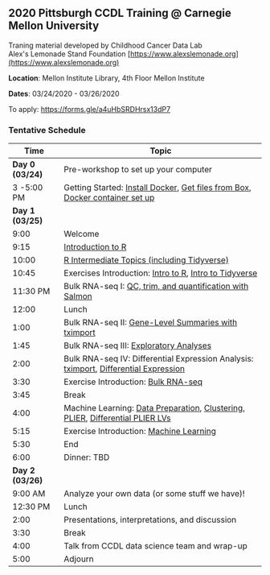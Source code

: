 ## 2020 Pittsburgh CCDL Training @ Carnegie Mellon University ##

Traning material developed by Childhood Cancer Data Lab <br/>
Alex's Lemonade Stand Foundation [https://www.alexslemonade.org](https://www.alexslemonade.org)

**Location**: Mellon Institute Library, 4th Floor Mellon Institute

**Dates**: 03/24/2020 - 03/26/2020

To apply: https://forms.gle/a4uHbSRDHrsx13dP7

### Tentative Schedule ###

| Time        | Topic                                          |
|-------------|------------------------------------------------|
| **Day 0 (03/24)**   | Pre-workshop to set up your computer    |
| 3 -5:00 PM     | Getting Started: [Install Docker](https://github.com/cmu-lib/CCDL-training-modules/tree/master/docker-install), [Get files from Box](https://cmu.box.com/s/9p13oazxuthafjnejea7us74nc0nq75w), [Docker container set up](https://github.com/cmu-lib/CCDL-RNA-Seq-Exercises/blob/master/docker-load.md)|                              
| **Day 1 (03/25)**   |                                                |
| 9:00        | Welcome                                        |
| 9:15        | [Introduction to R](https://cmu-lib.github.io/CCDL-training-modules/intro-to-R-tidyverse/01-intro_to_r.nb.html)                                |
| 10:00       | [R Intermediate Topics (including Tidyverse)](https://cmu-lib.github.io/CCDL-training-modules/intro-to-R-tidyverse/02-intro_to_tidyverse.nb.html)      |
| 10:45       | Exercises Introduction: [Intro to R](https://github.com/cmu-lib/CCDL-training-modules/blob/master/intro-to-R-tidyverse/03-intro_to_r_exercise.Rmd), [Intro to Tidyverse](https://github.com/cmu-lib/CCDL-training-modules/blob/master/intro-to-R-tidyverse/04-intro_to_tidyverse_exercise.Rmd)      |
| 11:30 PM    | Bulk RNA-seq I: [QC, trim, and quantification with Salmon](https://github.com/cmu-lib/CCDL-training-modules/blob/master/RNA-seq/01-qc_trim_quant.md)            |
| 12:00       | Lunch                                          |
| 1:00        | Bulk RNA-seq II: [Gene-Level Summaries with tximport](https://cmu-lib.github.io/CCDL-training-modules/RNA-seq/02-gastric_cancer_tximport.nb.html) |
| 1:45        | Bulk RNA-seq III: [Exploratory Analyses](https://cmu-lib.github.io/CCDL-training-modules/RNA-seq/03-gastric_cancer_exploratory.nb.html) |
| 2:00        | Bulk RNA-seq IV: Differential Expression Analysis: [tximport](https://github.com/cmu-lib/CCDL-training-modules/blob/master/RNA-seq/04-nb_cell_line_tximport.md), [Differential Expression](https://cmu-lib.github.io/CCDL-training-modules/RNA-seq/05-nb_cell_line_DESeq2.nb.html)               |
| 3:30        | Exercise Introduction: [Bulk RNA-seq](https://github.com/cmu-lib/CCDL-training-modules/blob/master/RNA-seq/06-bulk_rnaseq_exercise.Rmd)                                              |
| 3:45        | Break                                          |
| 4:00        | Machine Learning: [Data Preparation](https://cmu-lib.github.io/CCDL-training-modules/machine-learning/01-medulloblastoma_data_prep.nb.html), [Clustering](https://cmu-lib.github.io/CCDL-training-modules/machine-learning/02-medulloblastoma_clustering.nb.html), [PLIER](https://cmu-lib.github.io/CCDL-training-modules/machine-learning/03-medulloblastoma_PLIER.nb.html), [Differential PLIER LVs](https://cmu-lib.github.io/CCDL-training-modules/machine-learning/04-medulloblastoma_LV_differences.nb.html)  
| 5:15        | Exercise Introduction: [Machine Learning](https://github.com/cmu-lib/CCDL-training-modules/blob/master/machine-learning/05-machine_learning_exercise.Rmd)                                            |
| 5:30        | End                                           |
| 6:00        | Dinner: TBD    |
| **Day 2 (03/26)**   |                                                |
| 9:00 AM     | Analyze your own data (or some stuff we have)! |
| 12:30 PM    | Lunch                                          |
| 2:00        | Presentations, interpretations, and discussion |
| 3:30        | Break                                          |
| 4:00        | Talk from CCDL data science team and wrap-up   |
| 5:00        | Adjourn                                        |
